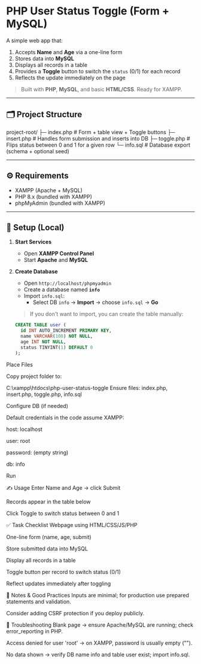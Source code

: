 # PHP User Status Toggle (Form + MySQL)

A simple web app that:
1) Accepts **Name** and **Age** via a one-line form  
2) Stores data into **MySQL**  
3) Displays all records in a table  
4) Provides a **Toggle** button to switch the `status` (0/1) for each record  
5) Reflects the update immediately on the page

> Built with **PHP**, **MySQL**, and basic **HTML/CSS**. Ready for XAMPP.

---

## 🗂 Project Structure

project-root/
├─ index.php # Form + table view + Toggle buttons
├─ insert.php # Handles form submission and inserts into DB
├─ toggle.php # Flips status between 0 and 1 for a given row
└─ info.sql # Database export (schema + optional seed)

---

## ⚙️ Requirements

- XAMPP (Apache + MySQL)
- PHP 8.x (bundled with XAMPP)
- phpMyAdmin (bundled with XAMPP)

---

## 🚀 Setup (Local)

1. **Start Services**
   - Open **XAMPP Control Panel**
   - Start **Apache** and **MySQL**

2. **Create Database**
   - Open `http://localhost/phpmyadmin`
   - Create a database named **`info`**
   - Import `info.sql`:
     - Select DB `info` → **Import** → choose `info.sql` → **Go**

   > If you don't want to import, you can create the table manually:
   ```sql
   CREATE TABLE user (
     id INT AUTO_INCREMENT PRIMARY KEY,
     name VARCHAR(100) NOT NULL,
     age INT NOT NULL,
     status TINYINT(1) DEFAULT 0
   );
Place Files

Copy project folder to:

C:\xampp\htdocs\php-user-status-toggle
Ensure files: index.php, insert.php, toggle.php, info.sql

Configure DB (if needed)

Default credentials in the code assume XAMPP:

host: localhost

user: root

password: (empty string)

db: info

Run

✍️ Usage
Enter Name and Age → click Submit

Records appear in the table below

Click Toggle to switch status between 0 and 1

✅ Task Checklist
 Webpage using HTML/CSS/JS/PHP

 One-line form (name, age, submit)

 Store submitted data into MySQL

 Display all records in a table

 Toggle button per record to switch status (0/1)

 Reflect updates immediately after toggling

🔐 Notes & Good Practices
Inputs are minimal; for production use prepared statements and validation.

Consider adding CSRF protection if you deploy publicly.

🧩 Troubleshooting
Blank page → ensure Apache/MySQL are running; check error_reporting in PHP.

Access denied for user 'root' → on XAMPP, password is usually empty ("").

No data shown → verify DB name info and table user exist; import info.sql.


